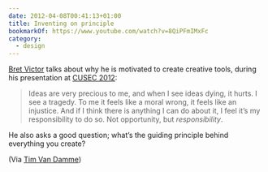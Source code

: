 ```yaml
---
date: 2012-04-08T00:41:13+01:00
title: Inventing on principle
bookmarkOf: https://www.youtube.com/watch?v=8QiPFmIMxFc
category:
  - design
---
```


[Bret Victor][1] talks about why he is motivated to create creative tools, during his presentation at [CUSEC 2012][2]:

> Ideas are very precious to me, and when I see ideas dying, it hurts. I see a tragedy. To me it feels like a moral wrong, it feels like an injustice. And if I think there is anything I can do about it, I feel it’s my responsibility to do so. Not opportunity, but _responsibility_.

He also asks a good question; what’s the guiding principle behind everything you create?

(Via [Tim Van Damme][3])

[1]: http://worrydream.com/
[2]: https://2012.cusec.net
[3]: https://maxvoltar.com/archive/inventing-on-principle
